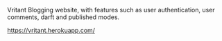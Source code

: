 Vritant
Blogging website, with features such as user authentication, user comments, darft and published modes.

https://vritant.herokuapp.com/
